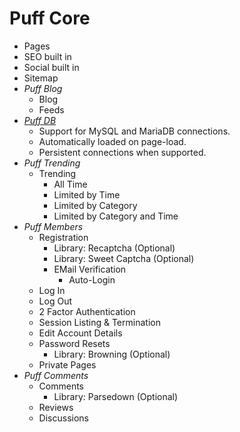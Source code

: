 # Puff Core
- Pages
- SEO built in
- Social built in
- Sitemap
- _Puff Blog_
  - Blog
  - Feeds
- _[Puff DB](https://github.com/eustasy/puff-db)_
    - Support for MySQL and MariaDB connections.
    - Automatically loaded on page-load.
    - Persistent connections when supported.
- _Puff Trending_
  - Trending
    - All Time
    - Limited by Time
    - Limited by Category
    - Limited by Category and Time
- _Puff Members_
  - Registration
    - Library: Recaptcha (Optional)
    - Library: Sweet Captcha (Optional)
    - EMail Verification
      - Auto-Login
  - Log In
  - Log Out
  - 2 Factor Authentication
  - Session Listing & Termination
  - Edit Account Details
  - Password Resets
    - Library: Browning (Optional)
  - Private Pages
- _Puff Comments_
  - Comments
    - Library: Parsedown (Optional)
  - Reviews
  - Discussions
